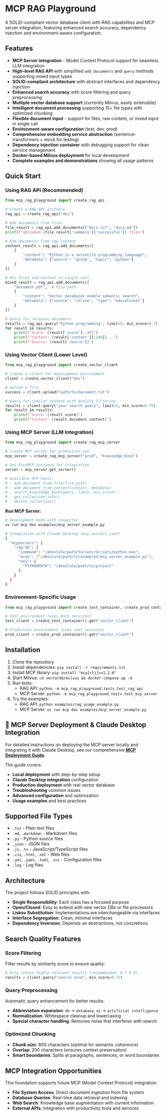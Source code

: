 # MCP RAG Playground

A SOLID-compliant vector database client with RAG capabilities and MCP server integration, featuring enhanced search accuracy, dependency injection and environment-aware configuration.

## Features

- **MCP Server integration** - Model Context Protocol support for seamless LLM integration
- **High-level RAG API** with simplified `add_documents` and `query` methods supporting mixed input types
- **SOLID-compliant architecture** with abstract interfaces and dependency injection  
- **Enhanced search accuracy** with score filtering and query preprocessing
- **Multiple vector database support** (currently Milvus, easily extensible)
- **Intelligent document processing** supporting 15+ file types with optimized chunking
- **Flexible document input** - support for files, raw content, or mixed input in single call
- **Environment-aware configuration** (test, dev, prod)
- **Comprehensive embedding service abstraction** (sentence-transformers + mock for testing)
- **Dependency injection container** with debugging support for clean service management
- **Docker-based Milvus deployment** for local development
- **Complete examples and demonstrations** showing all usage patterns

## Quick Start

### Using RAG API (Recommended)

```python
from mcp_rag_playground import create_rag_api

# Create a RAG API instance
rag_api = create_rag_api("dev")

# Add documents from files
file_result = rag_api.add_documents(["doc1.txt", "doc2.md"])
print(f"Uploaded {file_result['summary']['successful']} files")

# Add documents from raw content
content_result = rag_api.add_documents([
    {
        "content": "Python is a versatile programming language",
        "metadata": {"source": "guide", "topic": "python"}
    }
])

# Mix files and content in single call
mixed_result = rag_api.add_documents([
    "document.pdf",  # File path
    {
        "content": "Vector databases enable semantic search",
        "metadata": {"source": "inline", "type": "educational"}
    }
])

# Query for relevant documents
results = rag_api.query("Python programming", limit=5, min_score=0.7)
for result in results:
    print(f"Score: {result['score']:.3f}")
    print(f"Content: {result['content'][:100]}...")
    print(f"Source: {result['source']}")
```

### Using Vector Client (Lower Level)

```python
from mcp_rag_playground import create_vector_client

# Create a client for development environment
client = create_vector_client("dev")

# Upload a file
success = client.upload("path/to/document.txt")

# Query for similar content with quality filtering
results = client.query("your search query", limit=5, min_score=0.75)
for result in results:
    print(f"Score: {result.score}")
    print(f"Content: {result.document.content}")
```

### Using MCP Server (LLM Integration)

```python
from mcp_rag_playground import create_rag_mcp_server

# Create MCP server for production use
mcp_server = create_rag_mcp_server("prod", "knowledge_base")

# Get FastMCP instance for integration
server = mcp_server.get_server()

# Available MCP tools:
# - add_document_from_file(file_path)
# - add_document_from_content(content, metadata)
# - search_knowledge_base(query, limit, min_score)
# - get_collection_info()
# - delete_collection()
```

**Run MCP Server:**
```bash
# Development mode with inspector
uv run mcp dev examples/mcp_server_example.py

# Integration with Claude Desktop (mcp_servers.json)
{
  "mcpServers": {
    "rag-kb": {
      "command": "/absolute/path/to/venv/Scripts/python.exe",
      "args": ["/absolute/path/to/examples/mcp_server_example.py"],
      "env": {
        "PYTHONPATH": "/absolute/path/to/project"
      }
    }
  }
}
```

### Environment-Specific Usage

```python
from mcp_rag_playground import create_test_container, create_prod_container

# Test environment (uses mock services)
test_client = create_test_container().get("vector_client")

# Production environment (uses real services)
prod_client = create_prod_container().get("vector_client")
```

## Installation

1. Clone the repository
2. Install dependencies: `pip install -r requirements.txt`
3. Install MCP library: `pip install "mcp[cli]>=1.2.0"`
4. Start Milvus: `cd vectordb/milvus && docker-compose up -d`
5. Run tests: 
   - RAG API: `python -m mcp_rag_playground.tests.test_rag_api`
   - MCP Server: `python -m mcp_rag_playground.tests.test_mcp_server`
6. Try the examples:
   - RAG API: `python examples/rag_usage_example.py`
   - MCP Server: `uv run mcp dev examples/mcp_server_example.py`

## 🚀 MCP Server Deployment & Claude Desktop Integration

For detailed instructions on deploying the MCP server locally and integrating it with Claude Desktop, see our comprehensive **[MCP Deployment Guide](docs/MCP_DEPLOYMENT_GUIDE.md)**.

The guide covers:
- **Local deployment** with step-by-step setup
- **Claude Desktop integration** configuration
- **Production deployment** with real vector database
- **Troubleshooting** common issues
- **Advanced configuration** and optimization
- **Usage examples** and best practices

## Supported File Types

- `.txt` - Plain text files
- `.md`, `.markdown` - Markdown files  
- `.py` - Python source files
- `.json` - JSON files
- `.js`, `.ts` - JavaScript/TypeScript files
- `.css`, `.html`, `.xml` - Web files
- `.yml`, `.yaml`, `.toml`, `.ini` - Configuration files
- `.log` - Log files

## Architecture

The project follows SOLID principles with:

- **Single Responsibility**: Each class has a focused purpose
- **Open/Closed**: Easy to extend with new vector DBs or file processors
- **Liskov Substitution**: Implementations are interchangeable via interfaces
- **Interface Segregation**: Clean, minimal interfaces
- **Dependency Inversion**: Depends on abstractions, not concretions

## Search Quality Features

### Score Filtering
Filter results by similarity score to ensure quality:
```python
# Only return highly relevant results (recommended: 0.7-0.8)
results = client.query("search term", min_score=0.75)
```

### Query Preprocessing
Automatic query enhancement for better results:
- **Abbreviation expansion**: `db` → `database`, `ai` → `artificial intelligence`
- **Normalization**: Whitespace cleanup and lowercasing
- **Special character handling**: Removes noise that interferes with search

### Optimized Chunking
- **Chunk size**: 800 characters (optimal for semantic coherence)
- **Overlap**: 200 characters (ensures context preservation)
- **Smart boundaries**: Splits at paragraphs, sentences, or word boundaries

## MCP Integration Opportunities

This foundation supports future MCP (Model Context Protocol) integration:

- **File System Access**: Direct document ingestion from file system
- **Database Queries**: Real-time data retrieval and indexing
- **Web Search**: Knowledge base augmentation with current information
- **External APIs**: Integration with productivity tools and services